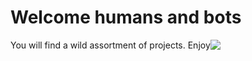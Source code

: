 # Welcome humans and bots
<div style="display: flex; flex-direction:col; align-content:space-evenly" >
    <span>You will find a wild assortment of projects. Enjoy</span>
    <div><img src='https://media.giphy.com/media/3o6ozkQbdfOIyCC6wU/giphy.gif'/></div>
</div>

